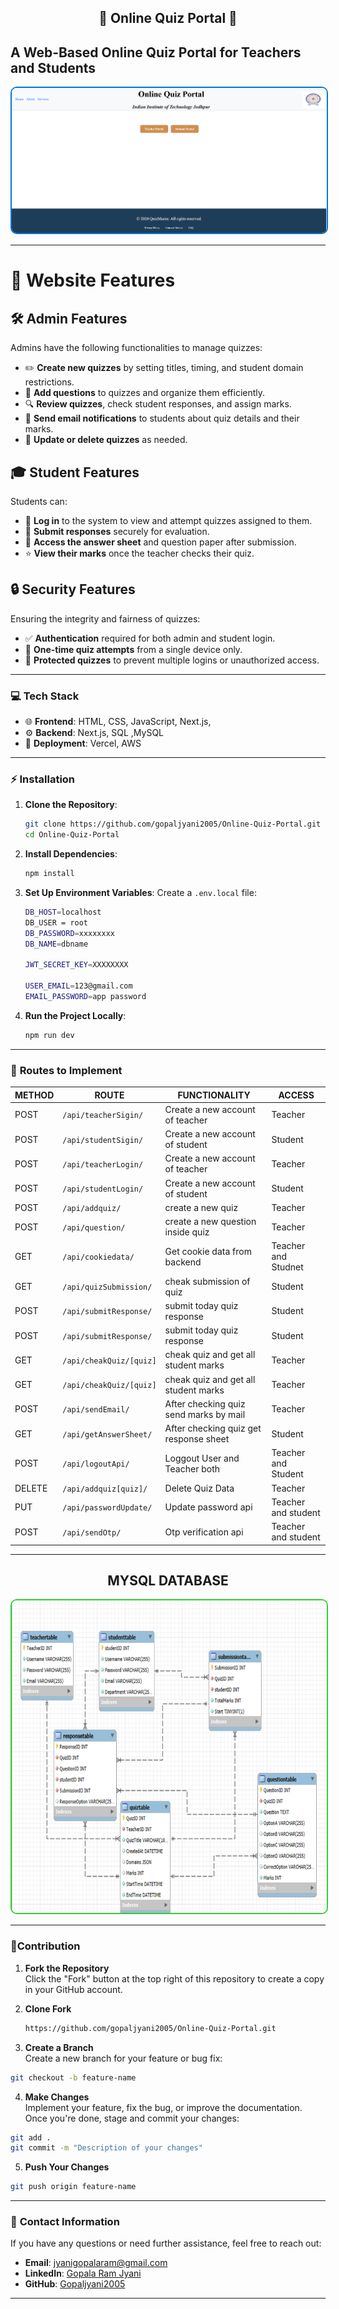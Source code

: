 <div align="center">
  <h2> 🌟 Online Quiz Portal 🌟</h2>
</div>

## A Web-Based **Online Quiz Portal** for **Teachers** and **Students**

<p align="center">
  <img src="https://github.com/gopaljyani2005/Online-Quiz-Portal/blob/main/public/image/quiz_portal.png" alt="project-image" style="border: 2px solid #0078D7; border-radius: 10px;">
</p>

---


# 🌟 Website Features

## 🛠️ Admin Features  
Admins have the following functionalities to manage quizzes:  
- ✏️ **Create new quizzes** by setting titles, timing, and student domain restrictions.  
- 🧩 **Add questions** to quizzes and organize them efficiently.  
- 🔍 **Review quizzes**, check student responses, and assign marks.  
- 📧 **Send email notifications** to students about quiz details and their marks.  
- 🔄 **Update or delete quizzes** as needed.  



## 🎓 Student Features  
Students can:  
- 🔑 **Log in** to the system to view and attempt quizzes assigned to them.  
- 📝 **Submit responses** securely for evaluation.  
- 📜 **Access the answer sheet** and question paper after submission.  
- ⭐ **View their marks** once the teacher checks their quiz.  



## 🔒 Security Features  
Ensuring the integrity and fairness of quizzes:  
- ✅ **Authentication** required for both admin and student login.  
- 🎯 **One-time quiz attempts** from a single device only.  
- 🚫 **Protected quizzes** to prevent multiple logins or unauthorized access.  

---

### 💻 **Tech Stack**

- 🌐 **Frontend**: HTML, CSS, JavaScript, Next.js,
- ⚙️ **Backend**: Next.js, SQL ,MySQL
- 🚀 **Deployment**: Vercel, AWS

---





### ⚡ **Installation**

1. **Clone the Repository**:
    ```bash
    git clone https://github.com/gopaljyani2005/Online-Quiz-Portal.git
    cd Online-Quiz-Portal
    ```

2. **Install Dependencies**:
    ```bash
    npm install
    ```

3. **Set Up Environment Variables**:
    Create a `.env.local` file:
    ```bash
    DB_HOST=localhost
    DB_USER = root
    DB_PASSWORD=xxxxxxxx
    DB_NAME=dbname
    
    JWT_SECRET_KEY=XXXXXXXX
    
    USER_EMAIL=123@gmail.com
    EMAIL_PASSWORD=app password
    ```

4. **Run the Project Locally**:
    ```bash
    npm run dev
    ```

---

### 📂 **Routes to Implement**

| **METHOD** | **ROUTE**                  | **FUNCTIONALITY**                               | **ACCESS**               |
|------------|-------------------------------|----------------------------------------------|--------------------------|
| POST       | `/api/teacherSigin/`          | Create a new account of teacher              | Teacher            |
| POST       | `/api/studentSigin/`          | Create a new account of student              | Student            |
| POST       | `/api/teacherLogin/`          | Create a new account of teacher              | Teacher            |
| POST       | `/api/studentLogin/`          | Create a new account of student              | Student            |
| POST       | `/api/addquiz/`               | create a new quiz                            | Teacher            |
| POST       | `/api/question/`              | create a new question inside quiz            | Teacher            |
| GET        | `/api/cookiedata/`            | Get cookie data from backend                 | Teacher and Studnet|         
| GET        | `/api/quizSubmission/`        | cheak submission of quiz                     | Student            |      
| POST       | `/api/submitResponse/`        | submit today quiz response                   | Student            |   
| POST       | `/api/submitResponse/`        | submit today quiz response                   | Student            |   
| GET        | `/api/cheakQuiz/[quiz]`       |  cheak quiz and get all student marks        | Teacher            |   
| GET        | `/api/cheakQuiz/[quiz]`       |  cheak quiz and get all student marks        | Teacher            |   
| POST       | `/api/sendEmail/`             |  After checking quiz send marks by mail      | Teacher            |   
| GET        | `/api/getAnswerSheet/`        |  After checking quiz get response sheet      | Student            |   
| POST       | `/api/logoutApi/`             |  Loggout User and Teacher both               | Teacher and Student|   
| DELETE     | `/api/addquiz[quiz]/`         |  Delete Quiz Data                            | Teacher            |   
| PUT        | `/api/passwordUpdate/`        |  Update password api                         | Teacher and student|   
| POST       | `/api/sendOtp/`               |  Otp verification api                        | Teacher and student|   




---

<div align="center">
  <h2>MYSQL DATABASE</h2>
  <img src="https://github.com/gopaljyani2005/Online-Quiz-Portal/blob/main/public/image/erd.png" 
       alt="Admin Login Screenshot" 
       width="1000" 
       height="500" 
       style="border: 2px solid #32CD32; border-radius: 10px;">
</div>


---



###  🤝Contribution
1. **Fork the Repository**  
   Click the "Fork" button at the top right of this repository to create a copy in your GitHub account.

2. **Clone Fork**  
   ```bash
   https://github.com/gopaljyani2005/Online-Quiz-Portal.git
   ```
 3. **Create a Branch**  
   Create a new branch for your feature or bug fix:
   ```bash
   git checkout -b feature-name
   ```   
 4. **Make Changes**  
   Implement your feature, fix the bug, or improve the documentation. Once you're done, stage and commit your changes:
   ```bash
   git add .
   git commit -m "Description of your changes"
   ```

5. **Push Your Changes**
```bash
git push origin feature-name
```

 ----  

### 📧 **Contact Information**

If you have any questions or need further assistance, feel free to reach out:

- **Email**: [jyanigopalaram@gmail.com](mailto:jyanigopalaram@gmail.com)
- **LinkedIn**: [Gopala Ram Jyani](https://www.linkedin.com/in/gopala-ram-jyani-1734b4274/)
- **GitHub**: [Gopaljyani2005](https://github.com/gopaljyani2005/)

---

